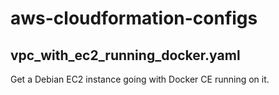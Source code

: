 # aws-cloudformation-configs

## vpc_with_ec2_running_docker.yaml

Get a Debian EC2 instance going with Docker CE running on it.
